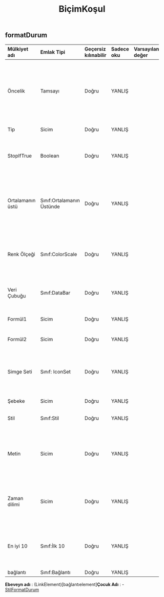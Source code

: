 ﻿---
title: BiçimKoşul
second_title: Aspose.Cells Cloud Documen
type: docs
url: /tr/specification/model/formatcondition/
description: "Aspose.Cells Bulut modeli spesifikasyonu: FormatCondition. Açma, oluşturma, düzenleme, bölme, birleştirme, karşılaştırma ve dönüştürme gibi özelliklerle Excel ve diğer elektronik tablo belgelerini zahmetsizce yönetin"
weight: 50
---
## **formatDurum**

 

| Mülkiyet adı| Emlak Tipi| Geçersiz kılınabilir| Sadece oku| Varsayılan değer| Tanım|
|:- |:- |:- |:- |:- |:- |
| Öncelik| Tamsayı| Doğru| YANLIŞ|| Bu koşullu biçimlendirme kuralının önceliği. Bu değer hangi formatın değerlendirilip işlenmesi gerektiğini belirlemek için kullanılır. Düşük sayısal değerler, '1'in en yüksek öncelik olduğu yüksek sayısal değerlerden daha yüksek önceliğe sahiptir.|
| Tip| Sicim| Doğru| YANLIŞ|| Koşullu formatın Type olup olmadığını alır ve ayarlar.|
| StopIfTrue| Boolean| Doğru| YANLIŞ|| Doğru, bu kural doğru olarak değerlendirildiğinde bu kurala daha düşük önceliğe sahip hiçbir kural uygulanamaz. Yalnızca Excel 2007 için geçerlidir;|
| Ortalamanın üstü| Sınıf:Ortalamanın Üstünde| Doğru| YANLIŞ||Koşullu biçimlendirmenin "AboveAverage" örneğini alın. Varsayılan örneğin kuralı, aralıktaki tüm değerler için ortalamanın üzerinde olan hücreleri vurgular. Yalnızca = Ortalamanın Üstündeki türü için geçerlidir.|
| Renk Ölçeği| Sınıf:ColorScale| Doğru| YANLIŞ|| Koşullu biçimlendirmenin "ColorScale" örneğini alın. Varsayılan örnek "yeşil-sarı-kırmızı" 3ColorScale'dir. Yalnızca tür = ColorScale için geçerlidir.|
| Veri Çubuğu| Sınıf:DataBar| Doğru| YANLIŞ|| Koşullu biçimlendirmenin "DataBar" örneğini alın. Varsayılan örneğin rengi mavidir. Yalnızca DataBar türü için geçerlidir.|
| Formül1| Sicim| Doğru| YANLIŞ|| Koşullu biçimlendirmeyle ilişkili değeri veya ifadeyi alır ve ayarlar.|
| Formül2| Sicim| Doğru| YANLIŞ|| Koşullu biçimlendirmeyle ilişkili değeri veya ifadeyi alır ve ayarlar.|
| Simge Seti| Sınıf: IconSet| Doğru| YANLIŞ||Koşullu biçimlendirmenin "IconSet" örneğini alın. Varsayılan örneğin IconSetType'ı TrafficLights31'dir. Yalnızca type = IconSet için geçerlidir.|
| Şebeke| Sicim| Doğru| YANLIŞ|| Koşullu biçim işleç türünü alır ve ayarlar.|
| Stil| Sınıf:Stil| Doğru| YANLIŞ|| Koşullu biçimlendirilmiş hücre aralıklarının stilini alır veya ayarlar.|
| Metin| Sicim| Doğru| YANLIŞ|| "Metin şunu içerir" koşullu biçimlendirme kuralındaki metin değeri. Yalnızca type = includeText, notContainsText, beginWith ve endWith için geçerlidir. Varsayılan değer null'dur.|
| Zaman dilimi| Sicim| Doğru| YANLIŞ|| "Gerçekleşen tarih..." koşullu biçimlendirme kuralındaki geçerli zaman aralığı. Yalnızca type = timePeriod için geçerlidir. Varsayılan değer TimePeriodType.Today'dır.|
| En iyi 10| Sınıf:İlk 10| Doğru| YANLIŞ||Koşullu biçimlendirmenin "Top10" örneğini alın. Varsayılan örneğin kuralı, değerleri ilk 10 parantez içinde yer alan hücreleri vurgular. Yalnızca Top10 türü için geçerlidir.|
| bağlantı| Sınıf:Bağlantı| Doğru| YANLIŞ|||

**Ebeveyn adı** : (LinkElement)[bağlantıelement]**Çocuk Adı** : 
	-  [StilFormatDurum](styleformatcondition) 
